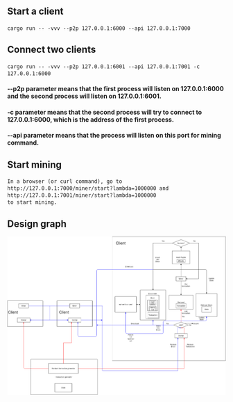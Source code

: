 ## Start a client
    cargo run -- -vvv --p2p 127.0.0.1:6000 --api 127.0.0.1:7000
## Connect two clients
    cargo run -- -vvv --p2p 127.0.0.1:6001 --api 127.0.0.1:7001 -c 127.0.0.1:6000
#### --p2p parameter means that the first process will listen on 127.0.0.1:6000 and the second process will listen on 127.0.0.1:6001.
#### -c parameter means that the second process will try to connect to 127.0.0.1:6000, which is the address of the first process.
#### --api parameter means that the process will listen on this port for mining command.
## Start mining
    In a browser (or curl command), go to 
    http://127.0.0.1:7000/miner/start?lambda=1000000 and 
    http://127.0.0.1:7001/miner/start?lambda=1000000 
    to start mining.
## Design graph
![avatar](design_diagram.png)
